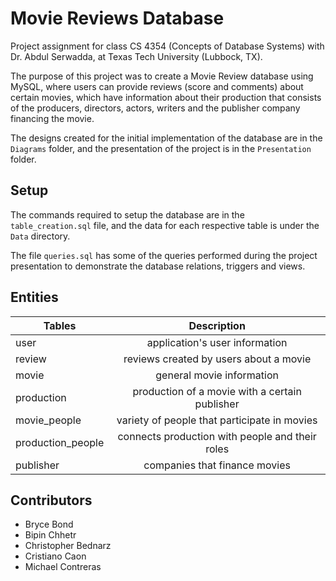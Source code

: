 # Movie Reviews Database

Project assignment for class CS 4354 (Concepts of Database Systems) with Dr. Abdul Serwadda, at Texas Tech University (Lubbock, TX).

The purpose of this project was to create a Movie Review database using MySQL, where users can provide reviews (score and comments) about certain movies, which have information about their production that consists of the producers, directors, actors, writers and the publisher company financing the movie.

The designs created for the initial implementation of the database are in the ```Diagrams``` folder, and the presentation of the project is in the ```Presentation``` folder.

## Setup

The commands required to setup the database are in the ```table_creation.sql``` file, and the data for each respective table is under the ```Data``` directory.

The file ```queries.sql``` has some of the queries performed during the project presentation to demonstrate the database relations, triggers and views.

## Entities

| Tables             | Description                                        |
| ------------------ |:--------------------------------------------------:|
| user               | application's user information                     |
| review             | reviews created by users about a movie             |
| movie              | general movie information                          |
| production         | production of a movie with a certain publisher     |
| movie_people       | variety of people that participate in movies       |
| production_people  | connects production with people and their roles    |
| publisher          | companies that finance movies                      |

## Contributors
- Bryce Bond
- Bipin Chhetr
- Christopher Bednarz
- Cristiano Caon
- Michael Contreras

